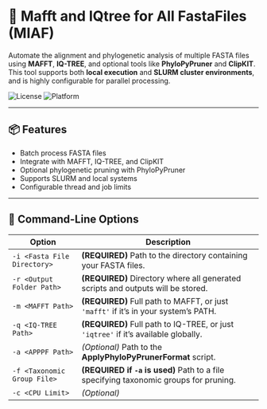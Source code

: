 # 🧬 Mafft and IQtree for All FastaFiles (MIAF)

Automate the alignment and phylogenetic analysis of multiple FASTA files using **MAFFT**, **IQ-TREE**, and optional tools like **PhyloPyPruner** and **ClipKIT**. This tool supports both **local execution** and **SLURM cluster environments**, and is highly configurable for parallel processing.

![License](https://img.shields.io/badge/license-MIT-blue)
![Platform](https://img.shields.io/badge/platform-Linux-lightgrey)

---

## 📦 Features

- Batch process FASTA files
- Integrate with MAFFT, IQ-TREE, and ClipKIT
- Optional phylogenetic pruning with PhyloPyPruner
- Supports SLURM and local systems
- Configurable thread and job limits

---

## 🔧 Command-Line Options

| Option | Description |
|--------|-------------|
| `-i <Fasta File Directory>` | **(REQUIRED)** Path to the directory containing your FASTA files. |
| `-r <Output Folder Path>` | **(REQUIRED)** Directory where all generated scripts and outputs will be stored. |
| `-m <MAFFT Path>` | **(REQUIRED)** Full path to MAFFT, or just `'mafft'` if it’s in your system’s PATH. |
| `-q <IQ-TREE Path>` | **(REQUIRED)** Full path to IQ-TREE, or just `'iqtree'` if it’s available globally. |
| `-a <APPPF Path>` | *(Optional)* Path to the **ApplyPhyloPyPrunerFormat** script. |
| `-f <Taxonomic Group File>` | **(REQUIRED if `-a` is used)** Path to a file specifying taxonomic groups for pruning. |
| `-c <CPU Limit>` | *(Optional)*
